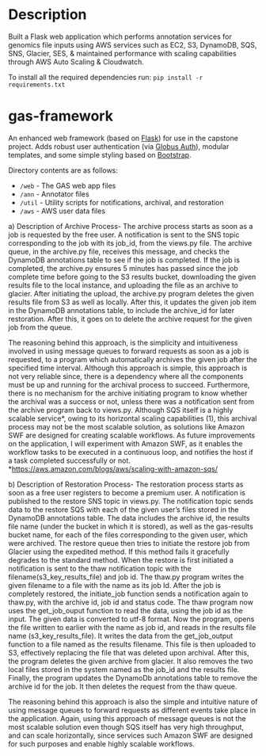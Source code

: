 # Description 

Built a Flask web application which performs annotation services for genomics file inputs using AWS services such as EC2, S3, DynamoDB, SQS, SNS, Glacier, SES, & maintained performance with scaling capabilities through AWS Auto Scaling & Cloudwatch.

To install all the required dependencies run:
`pip install -r requirements.txt`

# gas-framework
An enhanced web framework (based on [Flask](http://flask.pocoo.org/)) for use in the capstone project. Adds robust user authentication (via [Globus Auth](https://docs.globus.org/api/auth)), modular templates, and some simple styling based on [Bootstrap](http://getbootstrap.com/).

Directory contents are as follows:
* `/web` - The GAS web app files
* `/ann` - Annotator files
* `/util` - Utility scripts for notifications, archival, and restoration
* `/aws` - AWS user data files

a)	Description of Archive Process- 
The archive process starts as soon as a job is requested by the free user. A notification is sent to the SNS topic corresponding to the job with its job_id, from the views.py file. The archive queue, in the archive.py file, receives this message, and checks the DynamoDB annotations table to see if the job is completed. If the job is completed, the archive.py ensures 5 minutes has passed since the job complete time before going to the S3 results bucket, downloading the given results file to the local instance, and uploading the file as an archive to glacier. After initiating the upload, the archive.py program deletes the given results file from S3 as well as locally. After this, it updates the given job item in the DynamoDB annotations table, to include the archive_id for later restoration. After this, it goes on to delete the archive request for the given job from the queue. 

The reasoning behind this approach, is the simplicity and intuitiveness involved in using message queues to forward requests as soon as a job is requested, to a program which automatically archives the given job after the specified time interval. Although this approach is simple, this approach is not very reliable since, there is a dependency where all the components must be up and running for the archival process to succeed. Furthermore, there is no mechanism for the archive initiating program to know whether the archival was a success or not, unless there was a notification sent from the archive program back to views.py.  Although SQS itself is a highly scalable service*, owing to its horizontal scaling capabilities (1), this archival process may not be the most scalable solution, as solutions like Amazon SWF are designed for creating scalable workflows. As future improvements on the application, I will experiment with Amazon SWF, as it enables the workflow tasks to be executed in a continuous loop, and notifies the host if a task completed successfully or not. 
*https://aws.amazon.com/blogs/aws/scaling-with-amazon-sqs/

b)	Description of Restoration Process- 
The restoration process starts as soon as a free user registers to become a premium user. A notification is published to the restore SNS topic in views.py. The notification topic sends data to the restore SQS with each of the given user’s files stored in the DynamoDB annotations table. The data includes the archive id, the results file name (under the bucket in which it is stored), as well as the gas-results bucket name, for each of the files corresponding to the given user, which were archived. The restore queue then tries to initiate the restore job from Glacier using the expedited method. If this method fails it gracefully degrades to the standard method. When the restore is first initiated a notification is sent to the thaw notification topic with the filename(s3_key_results_file) and job id. The thaw.py program writes the given filename to a file with the name as its job Id. After the job is completely restored, the initiate_job function sends a notification again to thaw.py, with the archive id, job id and status code. The thaw program now uses the get_job_ouput function to read the data, using the job id as the input. The given data is converted to utf-8 format. Now the program, opens the file written to earlier with the name as job id, and reads in the results file name (s3_key_results_file). It writes the data from the get_job_output function to a file named as the results filename. This file is then uploaded to S3, effectively replacing the file that was deleted upon archival. After this, the program deletes the given archive from glacier. It also removes the two local files stored in the system named as the job_id and the results file. Finally, the program updates the DynamoDb annotations table to remove the archive id for the job. It then deletes the request from the thaw queue. 

The reasoning behind this approach is also the simple and intuitive nature of using message queues to forward requests as different events take place in the application. Again, using this approach of message queues is not the most scalable solution even though SQS itself has very high throughput, and can scale horizontally, since services such Amazon SWF are designed for such purposes and enable highly scalable workflows. 
